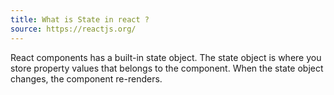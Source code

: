 ```yaml
---
title: What is State in react ?
source: https://reactjs.org/
---
```


React components has a built-in state object. The state object is where you store property values that belongs to the component. When the state object changes, the component re-renders.
